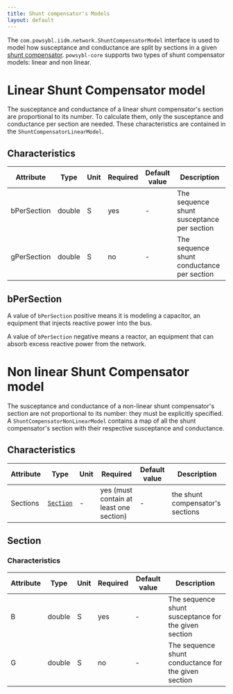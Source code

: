```yaml
---
title: Shunt compensator's Models
layout: default
---
```


The `com.powsybl.iidm.network.ShuntCompensatorModel` interface is used to model how susceptance and conductance are split by
sections in a given [shunt compensator](shuntCompensator.mde). `powsybl-core` supports two types of shunt compensator models: linear and non linear.

# Linear Shunt Compensator model

The susceptance and conductance of a linear shunt compensator's section are proportional to its number. To calculate them, only the susceptance and conductance per section are needed.
These characteristics are contained in the `ShuntCompensatorLinearModel`.

## Characteristics

| Attribute | Type | Unit | Required | Default value | Description |
| --------- | ---- | ---- |-------- | ------------- | ----------- |
| bPerSection | double | S | yes | - | The sequence shunt susceptance per section |
| gPerSection| double | S | no | - | The sequence shunt conductance per section |

## bPerSection
A value of `bPerSection` positive means it is modeling a capacitor, an equipment that injects reactive
power into the bus.

A value of `bPerSection` negative means a reactor, an equipment that can absorb excess reactive power
from the network.

# Non linear Shunt Compensator model

The susceptance and conductance of a non-linear shunt compensator's section are not proportional to its number: they must be explicitly specified.
A `ShuntCompensatorNonLinearModel` contains a map of all the shunt compensator's section with their respective susceptance and conductance.

## Characteristics

| Attribute | Type | Unit | Required | Default value | Description |
| --------- | ---- | ---- |-------- | ------------- | ----------- |
| Sections | [`Section`](#section) | - | yes (must contain at least one section) | - | the shunt compensator's sections |

## Section

### Characteristics

| Attribute | Type | Unit | Required | Default value | Description |
| --------- | ---- | ---- |-------- | ------------- | ----------- |
| B | double | S | yes | - | The sequence shunt susceptance for the given section |
| G | double | S | no | - | The sequence shunt conductance for the given section |

